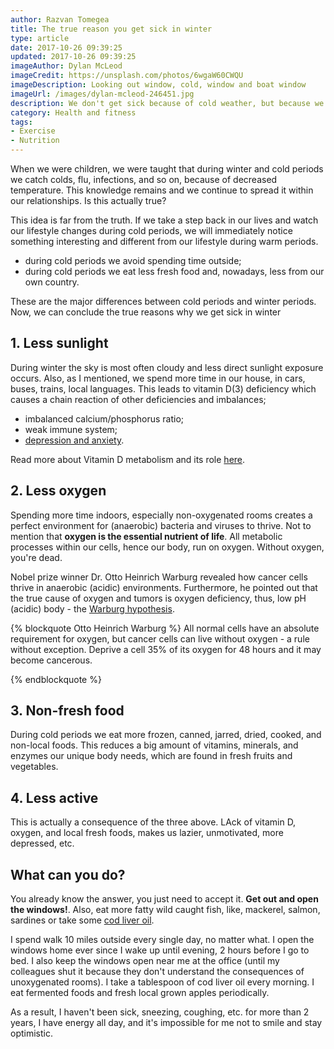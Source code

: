 ```yaml
---
author: Razvan Tomegea
title: The true reason you get sick in winter
type: article
date: 2017-10-26 09:39:25
updated: 2017-10-26 09:39:25
imageAuthor: Dylan McLeod
imageCredit: https://unsplash.com/photos/6wgaW60CWQU
imageDescription: Looking out window, cold, window and boat window
imageUrl: /images/dylan-mcleod-246451.jpg
description: We don't get sick because of cold weather, but because we spend less time outside
category: Health and fitness
tags:
- Exercise
- Nutrition
---
```

When we were children, we were taught that during winter and cold periods we catch colds, flu, infections, and so on, because of decreased temperature. This knowledge remains and we continue to spread it within our relationships. Is this actually true?

<!-- more -->

This idea is far from the truth. If we take a step back in our lives and watch our lifestyle changes during cold periods, we will immediately notice something interesting and different from our lifestyle during warm periods.

- during cold periods we avoid spending time outside;
- during cold periods we eat less fresh food and, nowadays, less from our own country.

These are the major differences between cold periods and winter periods. Now, we can conclude the true reasons why we get sick in winter

## 1. Less sunlight

During winter the sky is most often cloudy and less direct sunlight exposure occurs. Also, as I mentioned, we spend more time in our house, in cars, buses, trains, local languages. This leads to vitamin D(3) deficiency which causes a chain reaction of other deficiencies and imbalances;
- imbalanced calcium/phosphorus ratio;
- weak immune system;
- [depression and anxiety](https://link.springer.com/article/10.1007/s10067-006-0348-5).

Read more about Vitamin D metabolism and its role [here](https://www.ncbi.nlm.nih.gov/pmc/articles/PMC2879391/).

## 2. Less oxygen

Spending more time indoors, especially non-oxygenated rooms creates a perfect environment for (anaerobic) bacteria and viruses to thrive. Not to mention that **oxygen is the essential nutrient of life**. All metabolic processes within our cells, hence our body, run on oxygen. Without oxygen, you're dead.

Nobel prize winner Dr. Otto Heinrich Warburg revealed how cancer cells thrive in anaerobic (acidic) environments. Furthermore, he pointed out that the true cause of oxygen and tumors is oxygen deficiency, thus, low pH (acidic) body - the [Warburg hypothesis](https://en.wikipedia.org/wiki/Warburg_hypothesis).

{% blockquote Otto Heinrich Warburg %}
All normal cells have an absolute requirement for oxygen, but cancer cells can live without oxygen - a rule without exception. Deprive a cell 35% of its oxygen for 48 hours and it may become cancerous.

{% endblockquote %}

## 3. Non-fresh food

During cold periods we eat more frozen, canned, jarred, dried, cooked, and non-local foods. This reduces a big amount of vitamins, minerals, and enzymes our unique body needs, which are found in fresh fruits and vegetables.

## 4. Less active

This is actually a consequence of the three above. LAck of vitamin D, oxygen, and local fresh foods, makes us lazier, unmotivated, more depressed, etc.

## What can you do?

You already know the answer, you just need to accept it. **Get out and open the windows!**. Also, eat more fatty wild caught fish, like, mackerel, salmon, sardines or take some [cod liver oil](https://www.amazon.com/gp/product/B003B3P4PO/ref=as_li_tl?ie=UTF8&camp=1789&creative=9325&creativeASIN=B003B3P4PO&linkCode=as2&tag=razvantomegea-20&linkId=eb5f3b89800d310d8f954d1cb9576a2d).

I spend walk 10 miles outside every single day, no matter what.
I open the windows home ever since I wake up until evening, 2 hours before I go to bed. I also keep the windows open near me at the office (until my colleagues shut it because they don't understand the consequences of unoxygenated rooms).
I take a tablespoon of cod liver oil every morning.
I eat fermented foods and fresh local grown apples periodically.

As a result, I haven't been sick, sneezing, coughing, etc. for more than 2 years, I have energy all day, and it's impossible for me not to smile and stay optimistic.